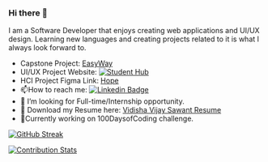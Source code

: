 ### Hi there 👋
I am a Software Developer that enjoys creating web applications and UI/UX design. Learning new languages and creating projects related to it is what I always look forward to.
- Capstone Project: <a href ="https://github.com/ksharma67/EasyWay/wiki" >EasyWay </a>
- UI/UX Project Website: [![Student Hub](https://img.shields.io/badge/Website-Student%20Hub-blue)](https://webpage.pace.edu/np57411n/cs641/StudentHub/index.html)
- HCI Project Figma Link: <a href ="https://www.figma.com/file/YtNW6yNZUqosMQjKaUsiv3/Hope?node-id=0%3A1&t=pyUbt20Zm1vt1tAi-1">Hope</a>
- :mailbox:How to reach me: [![Linkedin Badge](https://img.shields.io/badge/-LinkedIn-blue?style=flat&logo=Linkedin&logoColor=white)](http://www.linkedin.com/in/vidisha-vijay-sawant-23a63613a)
- 🤔 I’m looking for Full-time/Internship opportunity.
- :notebook: Download my Resume here: <a href ="Software Resume.pdf">Vidisha Vijay Sawant Resume</a>
- 📝Currently working on 100DaysofCoding challenge.


[![GitHub Streak](https://streak-stats.demolab.com?user=vidishasawant10)](https://git.io/streak-stats)

[![Contribution Stats](https://github-contribution-stats.vercel.app/api/?username=vidishasawant10)](https://github.com/LordDashMe/github-contribution-stats/)


<!--
**vidishasawant10/vidishasawant10** is a ✨ _special_ ✨ repository because its `README.md` (this file) appears on your GitHub profile.

Here are some ideas to get you started:

- 🔭 I’m currently working on ...
- 🌱 I’m currently learning ...
- 👯 I’m looking to collaborate on ...
- 🤔 I’m looking for help with ...
- 💬 Ask me about ...
- 📫 How to reach me: http://www.linkedin.com/in/vidisha-vijay-sawant-23a63613a
- 😄 Pronouns: ...
- ⚡ Fun fact: ...
-->
